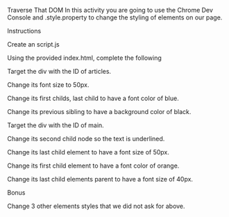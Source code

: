 Traverse That DOM
In this activity you are going to use the Chrome Dev Console and .style.property to change the styling of elements on our page.

Instructions


Create an script.js


Using the provided index.html, complete the following


Target the div with the ID of articles.


Change its font size to 50px.


Change its first childs, last child to have a font color of blue.


Change its previous sibling to have a background color of black.




Target the div with the ID of main.


Change its second child node so the text is underlined.


Change its last child element to have a font size of 50px.


Change its first child element to have a font color of orange.


Change its last child elements parent to have a font size of 40px.







Bonus

Change 3 other elements styles that we did not ask for above.